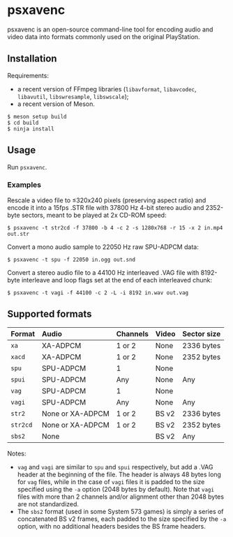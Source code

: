 
# psxavenc

psxavenc is an open-source command-line tool for encoding audio and video data
into formats commonly used on the original PlayStation.

## Installation

Requirements:

- a recent version of FFmpeg libraries (`libavformat`, `libavcodec`,
  `libavutil`, `libswresample`, `libswscale`);
- a recent version of Meson.

```shell
$ meson setup build
$ cd build
$ ninja install
```

## Usage

Run `psxavenc`.

### Examples

Rescale a video file to ≤320x240 pixels (preserving aspect ratio) and encode it
into a 15fps .STR file with 37800 Hz 4-bit stereo audio and 2352-byte sectors,
meant to be played at 2x CD-ROM speed:

```shell
$ psxavenc -t str2cd -f 37800 -b 4 -c 2 -s 1280x768 -r 15 -x 2 in.mp4 out.str
```

Convert a mono audio sample to 22050 Hz raw SPU-ADPCM data:

```shell
$ psxavenc -t spu -f 22050 in.ogg out.snd
```

Convert a stereo audio file to a 44100 Hz interleaved .VAG file with 8192-byte
interleave and loop flags set at the end of each interleaved chunk:

```shell
$ psxavenc -t vagi -f 44100 -c 2 -L -i 8192 in.wav out.vag
```

## Supported formats

| Format   | Audio            | Channels | Video | Sector size |
| :------- | :--------------- | :------- | :---- | :---------- |
| `xa`     | XA-ADPCM         | 1 or 2   | None  | 2336 bytes  |
| `xacd`   | XA-ADPCM         | 1 or 2   | None  | 2352 bytes  |
| `spu`    | SPU-ADPCM        | 1        | None  |             |
| `spui`   | SPU-ADPCM        | Any      | None  | Any         |
| `vag`    | SPU-ADPCM        | 1        | None  |             |
| `vagi`   | SPU-ADPCM        | Any      | None  | Any         |
| `str2`   | None or XA-ADPCM | 1 or 2   | BS v2 | 2336 bytes  |
| `str2cd` | None or XA-ADPCM | 1 or 2   | BS v2 | 2352 bytes  |
| `sbs2`   | None             |          | BS v2 | Any         |

Notes:

- `vag` and `vagi` are similar to `spu` and `spui` respectively, but add a .VAG
  header at the beginning of the file. The header is always 48 bytes long for
  `vag` files, while in the case of `vagi` files it is padded to the size
  specified using the `-a` option (2048 bytes by default). Note that `vagi`
  files with more than 2 channels and/or alignment other than 2048 bytes are not
  standardized.
- The `sbs2` format (used in some System 573 games) is simply a series of
  concatenated BS v2 frames, each padded to the size specified by the `-a`
  option, with no additional headers besides the BS frame headers.
